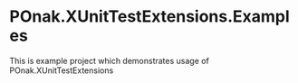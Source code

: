 # POnak.XUnitTestExtensions.Examples

This is example project which demonstrates usage of POnak.XUnitTestExtensions